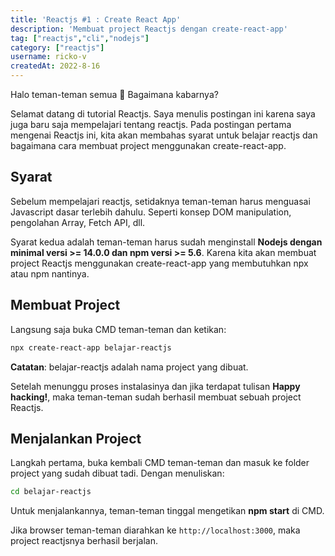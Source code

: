 ```yaml
---
title: 'Reactjs #1 : Create React App'
description: 'Membuat project Reactjs dengan create-react-app'
tag: ["reactjs","cli","nodejs"]
category: ["reactjs"]
username: ricko-v
createdAt: 2022-8-16
---
```


Halo teman-teman semua 👋 Bagaimana kabarnya?

Selamat datang di tutorial Reactjs. Saya menulis postingan ini karena saya juga baru saja mempelajari tentang reactjs. Pada postingan pertama mengenai Reactjs ini, kita akan membahas syarat untuk belajar reactjs dan bagaimana cara membuat project menggunakan create-react-app.

## Syarat
Sebelum mempelajari reactjs, setidaknya teman-teman harus menguasai Javascript dasar terlebih dahulu. Seperti konsep DOM manipulation, pengolahan Array, Fetch API, dll.

Syarat kedua adalah teman-teman harus sudah menginstall **Nodejs dengan minimal versi >= 14.0.0 dan npm versi >= 5.6**. Karena kita akan membuat project Reactjs menggunakan create-react-app yang membutuhkan npx atau npm nantinya.

## Membuat Project
Langsung saja buka CMD teman-teman dan ketikan:

```bash
npx create-react-app belajar-reactjs
```

**Catatan**: belajar-reactjs adalah nama project yang dibuat.

Setelah menunggu proses instalasinya dan jika terdapat tulisan **Happy hacking!**, maka teman-teman sudah berhasil membuat sebuah project Reactjs.

## Menjalankan Project
Langkah pertama, buka kembali CMD teman-teman dan masuk ke folder project yang sudah dibuat tadi. Dengan menuliskan:

```bash
cd belajar-reactjs
```

Untuk menjalankannya, teman-teman tinggal mengetikan **npm start** di CMD.

Jika browser teman-teman diarahkan ke ```http://localhost:3000```, maka project reactjsnya berhasil berjalan.
